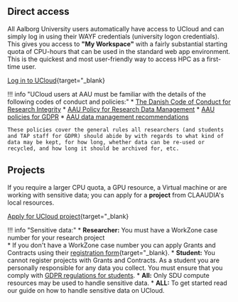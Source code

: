 
## Direct access
All Aalborg University users automatically have access to UCloud and can simply log in using their WAYF credentials (university logon credentials). This gives you access to **"My Workspace"** with a fairly substantial starting quota of CPU-hours that can be used in the standard web app environment. This is  the quickest and most user-friendly way to access HPC as a first-time user.

[Log in to UCloud](https://cloud.sdu.dk/app/dashboard){target="_blank}


!!! info "UCloud users at AAU must be familiar with the details of the following codes of conduct and policies:"
    * [The Danish Code of Conduct for Research Integrity](https://ufm.dk/en/publications/2014/the-danish-code-of-conduct-for-research-integrity)
    * [AAU Policy for Research Data Management](https://www.ansatte.aau.dk/regler/forskning/politik-for-handtering-af-forskningsdata)
    * [AAU policies for GDPR](https://aaudk.sharepoint.com/sites/persondata/SitePages/In%20English.aspx)
    * [AAU data management recommendations](https://www.researcher.aau.dk/guides/research-data/data-management)

    These policies cover the general rules all researchers (and students and TAP staff for GDPR) should abide by with regards to what kind of data may be kept, for how long, whether data can be re-used or recycled, and how long it should be archived for, etc.

## Projects
If you require a larger CPU quota, a GPU resource, a Virtual machine or are working with sensitive data; you can apply for a **project** from CLAAUDIA's local resources.
 
[Apply for UCloud project](https://forms.office.com/e/8Khbr1TJGC){target="_blank}

!!! info "Sensitive data:"
    * **Researcher:** You must have a WorkZone case number for your research project  
        * If you don't have a WorkZone case number you can apply Grants and Contracts using their [registration form](https://aaudk.sharepoint.com/sites/persondata-ressourcer/SitePages/Registrations%20og%20reports%20(Online%20forms).aspx){target="_blank}.
    * **Student:** You cannot register projects with Grants and Contracts. As a student you are personally responsible for any data you collect. You must ensure that you comply with [GDPR regulations for students](https://aaudk.sharepoint.com/sites/GDPR-for-students).
    * **All:** Only SDU compute resources may be used to handle sensitive data.
    * **ALL:** To get started read our guide on how to handle sensitive data on UCloud.

